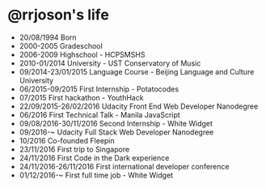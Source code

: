@rrjoson's life
===============

- 20/08/1994 Born
- 2000-2005 Gradeschool
- 2006-2009 Highschool - HCPSMSHS
- 2010-01/2014 University - UST Conservatory of Music
- 09/2014-23/01/2015 Language Course - Beijing Language and Culture University
- 06/2015-09/2015 First Internship - Potatocodes
- 07/2015 First hackathon - YouthHack
- 22/09/2015-26/02/2016 Udacity Front End Web Developer Nanodegree
- 06/2016 First Technical Talk - Manila JavaScript
- 09/08/2016-30/11/2016 Second Internship - White Widget
- 09/2016-~ Udacity Full Stack Web Developer Nanodegree
- 10/2016 Co-founded Fleepin
- 23/11/2016 First trip to Singapore
- 24/11/2016 First Code in the Dark experience
- 24/11/2016-26/11/2016 First international developer conference
- 01/12/2016-~ First full time job - White Widget